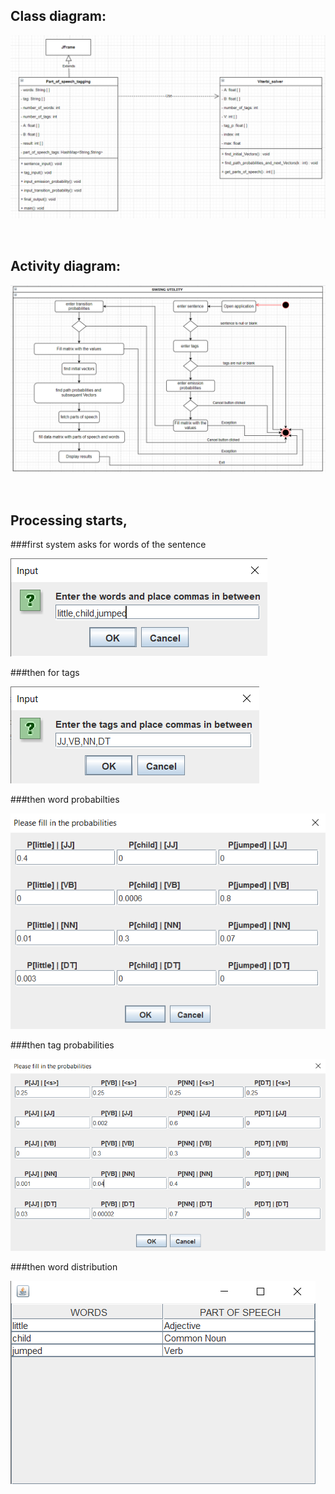 ## Class diagram:

![](Class_diagram.png)

<br/>

## Activity diagram:

![](Activity_diagram.png)

<br/>

## Processing starts, 

###first system asks for words of the sentence

![](sentence.png)

###then for tags

![](tags.png)

###then word probabilties

![](state_likelihoods.png)

###then tag probabilities

![](transition_probabilities.png)

###then word distribution

![](result.png)
